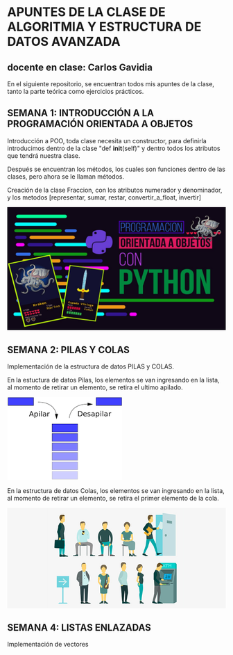 # APUNTES DE LA CLASE DE ALGORITMIA Y ESTRUCTURA DE DATOS AVANZADA
## docente en clase: Carlos Gavidia

En el siguiente repositorio, se encuentran todos mis apuntes de la clase, tanto
la parte teórica como ejercicios prácticos.

## SEMANA 1: INTRODUCCIÓN A LA PROGRAMACIÓN ORIENTADA A OBJETOS
Introducción a POO, toda clase necesita un constructor, para definirla introducimos dentro de la clase 
"def __init__(self)" y dentro todos los atributos que tendrá nuestra clase.

Después se encuentran los métodos, los cuales son funciones dentro de las clases, pero ahora se le llaman métodos.

Creación de la clase Fraccion, con los atributos numerador y denominador, y los metodos [representar, sumar, restar, convertir_a_float, invertir]

![alt text](img/image-4.png)

## SEMANA 2: PILAS Y COLAS
Implementación de la estructura de datos PILAS y COLAS.

En la estuctura de datos Pilas, los elementos se van ingresando en la lista, al momento de retirar un elemento, se retira el ultimo apilado.

![alt text](img/image-1.png)

En la estructura de datos Colas, los elementos se van ingresando en la lista, al momento de retirar un elemento, se retira el primer elemento de la cola.

![alt text](img/image-3.png)

## SEMANA 4: LISTAS ENLAZADAS
Implementación de vectores